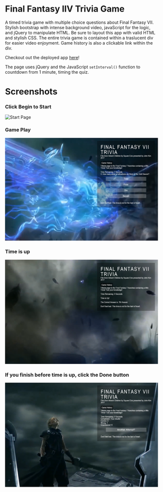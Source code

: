 # Final Fantasy IIV Trivia Game
A timed trivia game with multiple choice questions about Final Fantasy VII. Stylish bootstrap with intense background video, javaScript for the logic, and jQuery to manipulate HTML. Be sure to layout this app with valid HTML and stylish CSS.
The entire trivia game is contained within a traslucent div for easier video enjoyment. Game history is also a clickable link within the div.

Checkout out the deployed app [here](https://jok405.github.io/TriviaGame/)!

The page uses jQuery and the JavaScript `setInterval()` function to countdown from 1 minute, timing the quiz.

# Screenshots

### Click Begin to Start
![Start Page](/assets/screenshots/start.png)

### Game Play
![Action Page](/assets/screenshots/action.png)

### Time is up
![Grade Page](/assets/screenshots/time_Up.png)

### If you finish before time is up, click the Done button
![Results Page](/assets/screenshots/loss.png)
